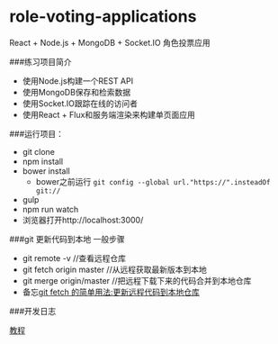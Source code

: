 # role-voting-applications
React + Node.js + MongoDB + Socket.IO 角色投票应用

###练习项目简介
* 使用Node.js构建一个REST API
* 使用MongoDB保存和检索数据
* 使用Socket.IO跟踪在线的访问者
* 使用React + Flux和服务端渲染来构建单页面应用


###运行项目：

* git clone
* npm install
* bower install
	* bower之前运行 `git config --global url."https://".insteadOf git://`
* gulp
* npm run watch
* 浏览器打开http://localhost:3000/


###git 更新代码到本地   一般步骤

* git remote -v 	//查看远程仓库
* git fetch origin master //从远程获取最新版本到本地
* git merge origin/master //把远程下载下来的代码合并到本地仓库
* 备忘[git fetch 的简单用法:更新远程代码到本地仓库](http://www.360doc.com/content/13/0814/10/9171956_307028720.shtml)

###开发日志

[教程](http://sahatyalkabov.com/create-a-character-voting-app-using-react-nodejs-mongodb-and-socketio/)
